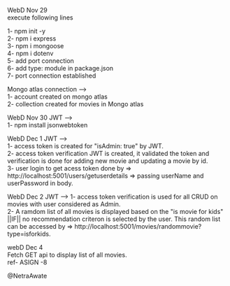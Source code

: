 WebD Nov 29    
execute following lines    

1- npm init -y    
2- npm i express    
3- npm i mongoose      
4- npm i dotenv  
5-  add port connection  
6- add type: module in package.json  
7- port connection established   

Mongo atlas connection -->  
1- account created on mongo atlas  
2-  collection created for movies in Mongo atlas


WebD Nov 30
JWT -->   
1-  npm install jsonwebtoken  

WebD Dec 1
JWT -->  
1- access token is created for "isAdmin: true" by JWT.  
2- access token verification JWT is  created, it validated the token and verification is done for adding new movie and updating a movie by id.  
3- user login to get acess token done by => http://localhost:5001/users/getuserdetails => passing userName and userPassword in body.   

WebD Dec 2
JWT -->
1- access token verification is used for all CRUD on movies with user considered as Admin.  
2- A ramdom list of all movies is displayed based on the "is movie for kids" ||IF|| no recommendation criteron is selected by the user. This random list can be accessed by => http://localhost:5001/movies/randommovie?type=isforkids.   

webD Dec 4  
Fetch GET api to display list of all movies.  
ref- ASIGN -8    

<!-- const { MongoClient } = require('mongodb');
const uri = "mongodb+srv://NetrA:<password>@cluster0.qbpdy.mongodb.net/myFirstDatabase?retryWrites=true&w=majority";
const client = new MongoClient(uri, { useNewUrlParser: true, useUnifiedTopology: true });
client.connect(err => {
  const collection = client.db("test").collection("devices");
  // perform actions on the collection object
  client.close();
}); -->    
@NetraAwate